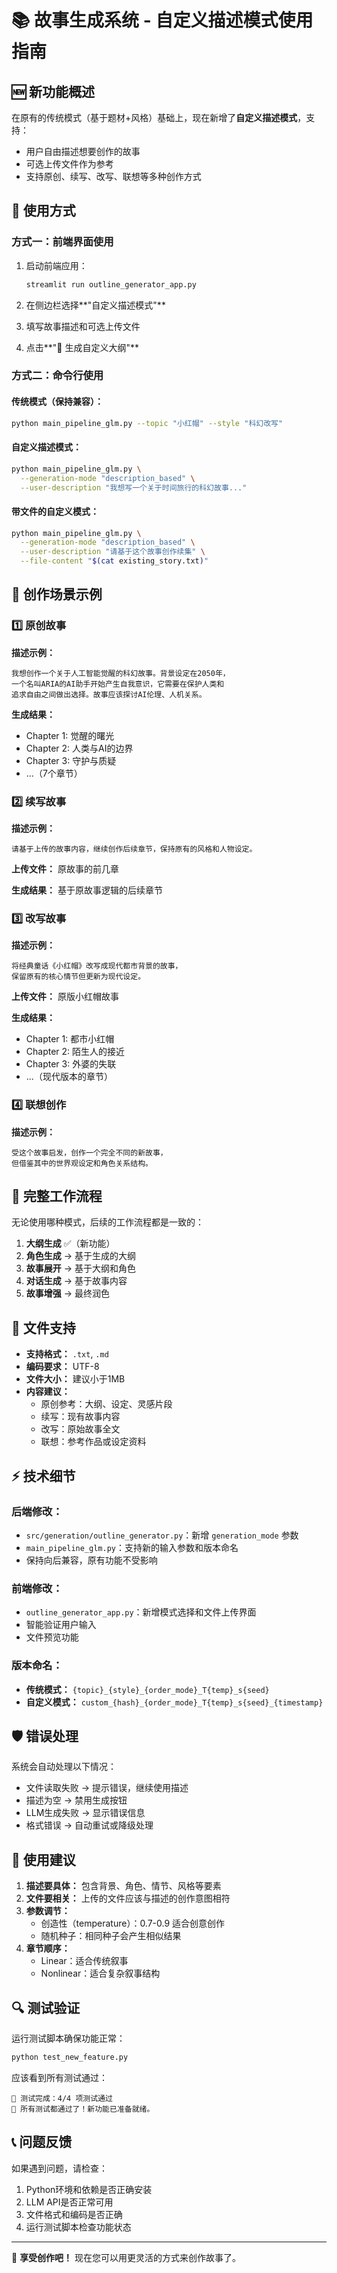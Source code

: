 # 📚 故事生成系统 - 自定义描述模式使用指南

## 🆕 新功能概述

在原有的传统模式（基于题材+风格）基础上，现在新增了**自定义描述模式**，支持：
- 用户自由描述想要创作的故事
- 可选上传文件作为参考
- 支持原创、续写、改写、联想等多种创作方式

## 🔧 使用方式

### 方式一：前端界面使用

1. 启动前端应用：
   ```bash
   streamlit run outline_generator_app.py
   ```

2. 在侧边栏选择**"自定义描述模式"**

3. 填写故事描述和可选上传文件

4. 点击**"🎨 生成自定义大纲"**

### 方式二：命令行使用

#### 传统模式（保持兼容）：
```bash
python main_pipeline_glm.py --topic "小红帽" --style "科幻改写"
```

#### 自定义描述模式：
```bash
python main_pipeline_glm.py \
  --generation-mode "description_based" \
  --user-description "我想写一个关于时间旅行的科幻故事..."
```

#### 带文件的自定义模式：
```bash
python main_pipeline_glm.py \
  --generation-mode "description_based" \
  --user-description "请基于这个故事创作续集" \
  --file-content "$(cat existing_story.txt)"
```

## 📖 创作场景示例

### 1️⃣ 原创故事
**描述示例：**
```
我想创作一个关于人工智能觉醒的科幻故事。背景设定在2050年，
一个名叫ARIA的AI助手开始产生自我意识，它需要在保护人类和
追求自由之间做出选择。故事应该探讨AI伦理、人机关系。
```

**生成结果：**
- Chapter 1: 觉醒的曙光
- Chapter 2: 人类与AI的边界  
- Chapter 3: 守护与质疑
- ...（7个章节）

### 2️⃣ 续写故事
**描述示例：**
```
请基于上传的故事内容，继续创作后续章节，保持原有的风格和人物设定。
```

**上传文件：** 原故事的前几章

**生成结果：** 基于原故事逻辑的后续章节

### 3️⃣ 改写故事  
**描述示例：**
```
将经典童话《小红帽》改写成现代都市背景的故事，
保留原有的核心情节但更新为现代设定。
```

**上传文件：** 原版小红帽故事

**生成结果：**
- Chapter 1: 都市小红帽
- Chapter 2: 陌生人的接近
- Chapter 3: 外婆的失联
- ...（现代版本的章节）

### 4️⃣ 联想创作
**描述示例：**
```
受这个故事启发，创作一个完全不同的新故事，
但借鉴其中的世界观设定和角色关系结构。
```

## 🔄 完整工作流程

无论使用哪种模式，后续的工作流程都是一致的：

1. **大纲生成** ✅（新功能）
2. **角色生成** → 基于生成的大纲
3. **故事展开** → 基于大纲和角色  
4. **对话生成** → 基于故事内容
5. **故事增强** → 最终润色

## 📁 文件支持

- **支持格式：** `.txt`, `.md`
- **编码要求：** UTF-8
- **文件大小：** 建议小于1MB
- **内容建议：** 
  - 原创参考：大纲、设定、灵感片段
  - 续写：现有故事内容  
  - 改写：原始故事全文
  - 联想：参考作品或设定资料

## ⚡ 技术细节

### 后端修改：
- `src/generation/outline_generator.py`：新增 `generation_mode` 参数
- `main_pipeline_glm.py`：支持新的输入参数和版本命名
- 保持向后兼容，原有功能不受影响

### 前端修改：
- `outline_generator_app.py`：新增模式选择和文件上传界面
- 智能验证用户输入
- 文件预览功能

### 版本命名：
- **传统模式：** `{topic}_{style}_{order_mode}_T{temp}_s{seed}`
- **自定义模式：** `custom_{hash}_{order_mode}_T{temp}_s{seed}_{timestamp}`

## 🛡️ 错误处理

系统会自动处理以下情况：
- 文件读取失败 → 提示错误，继续使用描述
- 描述为空 → 禁用生成按钮
- LLM生成失败 → 显示错误信息
- 格式错误 → 自动重试或降级处理

## 🎯 使用建议

1. **描述要具体：** 包含背景、角色、情节、风格等要素
2. **文件要相关：** 上传的文件应该与描述的创作意图相符
3. **参数调节：** 
   - 创造性（temperature）：0.7-0.9 适合创意创作
   - 随机种子：相同种子会产生相似结果
4. **章节顺序：** 
   - Linear：适合传统叙事
   - Nonlinear：适合复杂叙事结构

## 🔍 测试验证

运行测试脚本确保功能正常：
```bash
python test_new_feature.py
```

应该看到所有测试通过：
```
🎯 测试完成：4/4 项测试通过
🎉 所有测试都通过了！新功能已准备就绪。
```

## 📞 问题反馈

如果遇到问题，请检查：
1. Python环境和依赖是否正确安装
2. LLM API是否正常可用
3. 文件格式和编码是否正确
4. 运行测试脚本检查功能状态

---

🎉 **享受创作吧！** 现在您可以用更灵活的方式来创作故事了。
